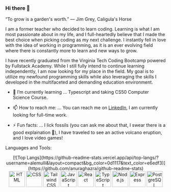### Hi there 👋

<!--
**alemulli/alemulli** is a ✨ _special_ ✨ repository because its `README.md` (this file) appears on your GitHub profile.

Here are some ideas to get you started:

- 🔭 I’m currently working on ...
- 🌱 I’m currently learning ...
- 👯 I’m looking to collaborate on ...
- 🤔 I’m looking for help with ...
- 💬 Ask me about ...
- 📫 How to reach me: ...
- 😄 Pronouns: ...
- ⚡ Fun fact: ...
-->

“To grow is a garden's worth.” — Jim Grey, Caligula's Horse

I am a former teacher who decided to learn coding. Learning is what I am most passionate about in my life, and I full-heartedly believe that I made the best choice when picking coding as my next challenge. I instantly fell in love with the idea of working in programming, as it is an ever evolving field where there is constantly more to learn and new ways to grow. 

I have recently graduated from the Virginia Tech Coding Bootcamp powered by Fullstack Academy. While I still fully intend to continue learning independently, I am now looking for my place in the field. My goal is to utilize my newfound programming skills while also leveraging the skills I developed in the multifaceted and demanding education environment.

- 🌱 I’m currently learning ... Typescript and taking CS50 Computer Science Course. 

- 📫 How to reach me: ... You can reach me on <a href="https://www.linkedin.com/in/alexa-mullin/">LinkedIn</a>, I am currently looking for full-time work. 

- ⚡ Fun facts: ... I lick fossils (you can ask me about that, I swear there is a good explaination 🤪), I have traveled to see an active volcano eruption, and I love video games!

Languages and Tools:

<center>
[![Top Langs](https://github-readme-stats.vercel.app/api/top-langs/?username=alemulli&layout=compact&bg_color=0d1117&text_color=e6edf3)](https://github.com/anuraghazra/github-readme-stats) </center>

<div align="center">
	<img height="50" src="https://user-images.githubusercontent.com/25181517/192158954-f88b5814-d510-4564-b285-dff7d6400dad.png" alt="HTML" title="HTML" />
	<img height="50" src="https://user-images.githubusercontent.com/25181517/183898674-75a4a1b1-f960-4ea9-abcb-637170a00a75.png" alt="CSS" title="CSS" />
	<img height="50" src="https://user-images.githubusercontent.com/25181517/202896760-337261ed-ee92-4979-84c4-d4b829c7355d.png" alt="Tailwind CSS" title="Tailwind CSS" />
	<img height="50" src="https://user-images.githubusercontent.com/25181517/117447155-6a868a00-af3d-11eb-9cfe-245df15c9f3f.png" alt="JavaScript" title="JavaScript" />
	<img height="50" src="https://user-images.githubusercontent.com/25181517/183897015-94a058a6-b86e-4e42-a37f-bf92061753e5.png" alt="React" title="React" />
	<img height="50" src="https://user-images.githubusercontent.com/25181517/183890598-19a0ac2d-e88a-4005-a8df-1ee36782fde1.png" alt="TypeScript" title="TypeScript" />
	<img height="50" src="https://user-images.githubusercontent.com/25181517/183568594-85e280a7-0d7e-4d1a-9028-c8c2209e073c.png" alt="Node.js" title="Node.js" />
	<img height="50" src="https://user-images.githubusercontent.com/25181517/183859966-a3462d8d-1bc7-4880-b353-e2cbed900ed6.png" alt="Express" title="Express" />
	<img height="50" src="https://user-images.githubusercontent.com/25181517/117208740-bfb78400-adf5-11eb-97bb-09072b6bedfc.png" alt="PostgreSQL" title="PostgreSQL" />
</div>
